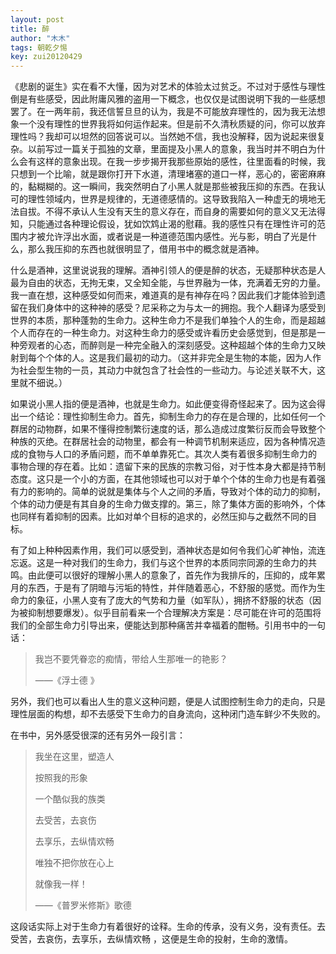 ```yaml
---
layout: post
title: 醉
author: "木木"
tags: 朝乾夕惕
key: zui20120429
---
```


 《悲剧的诞生》实在看不大懂，因为对艺术的体验太过贫乏。不过对于感性与理性倒是有些感受，因此附庸风雅的盗用一下概念，也仅仅是试图说明下我的一些感想罢了。<!--more-->在一两年前，我还信誓旦旦的认为，我是不可能放弃理性的，因为我无法想象一个没有理性的世界我将如何运作起来。但是前不久清秋质疑的问，你可以放弃理性吗？我却可以坦然的回答说可以。当然她不信，我也没解释，因为说起来很复杂。以前写过一篇关于孤独的文章，里面提及小黑人的意象，我当时并不明白为什么会有这样的意象出现。在我一步步揭开我那些原始的感性，往里面看的时候，我只想到一个比喻，就是跟你打开下水道，清理堵塞的道口一样，恶心的，密密麻麻的，黏糊糊的。这一瞬间，我突然明白了小黑人就是那些被我压抑的东西。在我认可的理性领域内，世界是规律的，无道德感情的。这导致我陷入一种虚无的境地无法自拔。不得不承认人生没有天生的意义存在，而自身的需要如何的意义又无法得知，只能通过各种理论假设，犹如饮鸩止渴的慰藉。我的感性只有在理性许可的范围内才被允许浮出水面，或者说是一种道德范围内感性。光与影，明白了光是什么，那么我压抑的东西也就很明显了，借用书中的概念就是酒神。

  什么是酒神，这里说说我的理解。酒神引领人的便是醉的状态，无疑那种状态是人最为自由的状态，无拘无束，又全知全能，与世界融为一体，充满着无穷的力量。我一直在想，这种感受如何而来，难道真的是有神存在吗？因此我们才能体验到遗留在我们身体中的这种神的感受？尼采称之为与太一的拥抱。我个人翻译为感受到世界的本质，那种蓬勃的生命力。这种生命力不是我们单独个人的生命，而是超越个人而存在的一种生命力。对这种生命力的感受或许看历史会感觉到，但是那是一种旁观者的心态，而醉则是一种完全融入的深刻感受。这种超越个体的生命力又映射到每个个体的人。这是我们最初的动力。（这并非完全是生物的本能，因为人作为社会型生物的一员，其动力中就包含了社会性的一些动力。与论述关联不大，这里就不细说。）

  如果说小黑人指的便是酒神，也就是生命力。如此便变得奇怪起来了。因为这会得出一个结论：理性抑制生命力。首先，抑制生命力的存在是合理的，比如任何一个群居的动物群，如果不懂得控制繁衍速度的话，那么造成过度繁衍反而会导致整个种族的灭绝。在群居社会的动物里，都会有一种调节机制来适应，因为各种情况造成的食物与人口的矛盾问题，而不单单靠死亡。其次人类有着很多抑制生命力的 事物合理的存在着。比如：遗留下来的民族的宗教习俗，对于性本身大都是持节制态度。这只是一个小的方面，在其他领域也可以对于单个个体的生命力也是有着强有力的影响的。简单的说就是集体与个人之间的矛盾，导致对个体的动力的抑制，个体的动力便是有其自身的生命力做支撑的。第三，除了集体方面的影响外，个体也同样有着抑制的因素。比如对单个目标的追求的，必然压抑与之截然不同的目标。

  有了如上种种因素作用，我们可以感受到，酒神状态是如何令我们心旷神怡，流连忘返。这是一种对我们的生命力，我们与这个世界的本质同宗同源的生命力的共鸣。由此便可以很好的理解小黑人的意象了，首先作为我排斥的，压抑的，成年累月的东西，于是有了阴暗与污垢的特性，并伴随着恶心，不舒服的感觉。而作为生命力的象征，小黑人变有了庞大的气势和力量（如军队），拥挤不舒服的状态（因为被抑制想要爆发）。似乎目前看来一个合理解决方案是：尽可能在许可的范围将我们的全部生命力引导出来，便能达到那种痛苦并幸福着的酣畅。引用书中的一句话：

> 我岂不要凭眷恋的痴情，带给人生那唯一的艳影？
>
> ——《浮士德 》

另外，我们也可以看出人生的意义这种问题，便是人试图控制生命力的走向，只是理性层面的构想，却不去感受下生命力的自身流向，这种闭门造车鲜少不失败的。

在书中，另外感受很深的还有另外一段引言：

> 我坐在这里，塑造人
>
> 按照我的形象
>
> 一个酷似我的族类
>
> 去受苦，去哀伤
>
> 去享乐，去纵情欢畅
>
> 唯独不把你放在心上
>
> 就像我一样！
>
> ——《普罗米修斯》歌德 

这段话实际上对于生命力有着很好的诠释。生命的传承，没有义务，没有责任。去受苦，去哀伤，去享乐，去纵情欢畅 ，这便是生命的投射，生命的激情。